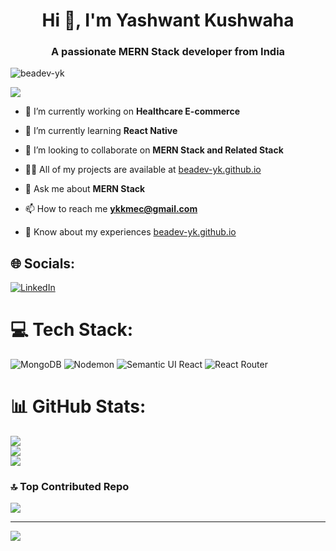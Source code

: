 <h1 align="center">Hi 👋, I'm Yashwant Kushwaha</h1>
<h3 align="center">A passionate MERN Stack developer from India</h3>

<p align="left"> <img src="https://komarev.com/ghpvc/?username=beadev-yk&label=Profile%20views&color=0e75b6&style=flat" alt="beadev-yk" /> </p>

  ![](https://quotes-github-readme.vercel.app/api?type=vetical&theme=gruvbox)

- 🔭 I’m currently working on **Healthcare E-commerce**

- 🌱 I’m currently learning **React Native**

- 👯 I’m looking to collaborate on **MERN Stack and Related Stack**

- 👨‍💻 All of my projects are available at [beadev-yk.github.io](beadev-yk.github.io)

- 💬 Ask me about **MERN Stack**

- 📫 How to reach me **ykkmec@gmail.com**

- 📄 Know about my experiences [beadev-yk.github.io](beadev-yk.github.io)



## 🌐 Socials:
[![LinkedIn](https://img.shields.io/badge/LinkedIn-%230077B5.svg?logo=linkedin&logoColor=white)](https://linkedin.com/in/yashwant-kushwaha) 

# 💻 Tech Stack:
![MongoDB](https://img.shields.io/badge/MongoDB-%234ea94b.svg?style=flat&logo=mongodb&logoColor=white) ![Nodemon](https://img.shields.io/badge/NODEMON-%23323330.svg?style=flat&logo=nodemon&logoColor=%BBDEAD) ![Semantic UI React](https://img.shields.io/badge/Semantic%20UI%20React-%2335BDB2.svg?style=flat&logo=SemanticUIReact&logoColor=white) ![React Router](https://img.shields.io/badge/React_Router-CA4245?style=flat&logo=react-router&logoColor=white)
# 📊 GitHub Stats:
![](https://github-readme-stats.vercel.app/api?username=beadev-yk&theme=dark&hide_border=false&include_all_commits=true&count_private=true)<br/>
![](https://github-readme-streak-stats.herokuapp.com/?user=beadev-yk&theme=dark&hide_border=false)<br/>
![](https://github-readme-stats.vercel.app/api/top-langs/?username=beadev-yk&theme=dark&hide_border=false&include_all_commits=true&count_private=true&layout=compact)


### 🔝 Top Contributed Repo
![](https://github-contributor-stats.vercel.app/api?username=beadev-yk&limit=5&theme=dark&combine_all_yearly_contributions=true)

---
[![](https://visitcount.itsvg.in/api?id=beadev-yk&icon=5&color=3)](https://visitcount.itsvg.in)
